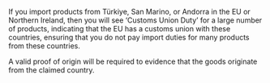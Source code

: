 If you import products from Türkiye, San Marino, or Andorra in the EU or Northern Ireland, then you will see ‘Customs Union Duty’ for a large number of products, indicating that the EU has a customs union with these countries,  ensuring that you do not pay import duties for many products from these countries.

A valid proof of origin will be required to evidence that the goods originate from the claimed country.
